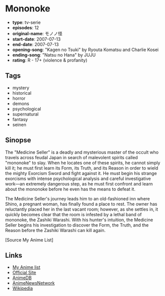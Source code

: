 # Mononoke

-   **type**: tv-serie
-   **episodes**: 12
-   **original-name**: モノノ怪
-   **start-date**: 2007-07-13
-   **end-date**: 2007-07-13
-   **opening-song**: "Kagen no Tsuki" by Ryouta Komatsu and Charlie Kosei
-   **ending-song**: "Natsu no Hana" by JUJU
-   **rating**: R - 17+ (violence & profanity)

## Tags

-   mystery
-   historical
-   horror
-   demons
-   psychological
-   supernatural
-   fantasy
-   seinen

## Sinopse

The "Medicine Seller" is a deadly and mysterious master of the occult who travels across feudal Japan in search of malevolent spirits called "mononoke" to slay. When he locates one of these spirits, he cannot simply kill it; he must first learn its Form, its Truth, and its Reason in order to wield the mighty Exorcism Sword and fight against it. He must begin his strange exorcisms with intense psychological analysis and careful investigative work—an extremely dangerous step, as he must first confront and learn about the mononoke before he even has the means to defeat it.

The Medicine Seller's journey leads him to an old-fashioned inn where Shino, a pregnant woman, has finally found a place to rest. The owner has reluctantly placed her in the last vacant room; however, as she settles in, it quickly becomes clear that the room is infested by a lethal band of mononoke, the Zashiki Warashi. With his hunter's intuition, the Medicine Seller begins his investigation to discover the Form, the Truth, and the Reason before the Zashiki Warashi can kill again.

[Source My Anime List]

## Links

-   [My Anime list](https://myanimelist.net/anime/2246/Mononoke)
-   [Official Site](http://www.mononoke-anime.com/)
-   [AnimeDB](http://anidb.info/perl-bin/animedb.pl?show=anime&aid=5113)
-   [AnimeNewsNetwork](http://www.animenewsnetwork.com/encyclopedia/anime.php?id=7890)
-   [Wikipedia](<http://en.wikipedia.org/wiki/Mononoke_(TV_series)>)
